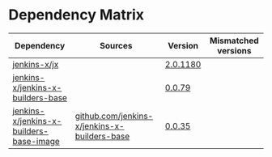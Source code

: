 # Dependency Matrix

Dependency | Sources | Version | Mismatched versions
---------- | ------- | ------- | -------------------
[jenkins-x/jx](https://github.com/jenkins-x/jx) |  | [2.0.1180](https://github.com/jenkins-x/jx/releases/tag/v2.0.1180) | 
[jenkins-x/jenkins-x-builders-base](https://github.com/jenkins-x/jenkins-x-builders-base) |  | [0.0.79](https://github.com/jenkins-x/jenkins-x-builders-base/releases/tag/v0.0.79) | 
[jenkins-x/jenkins-x-builders-base-image](https://github.com/jenkins-x/jenkins-x-builders-base-image) | [github.com/jenkins-x/jenkins-x-builders-base](https://github.com/jenkins-x/jenkins-x-builders-base) | [0.0.35]() | 
